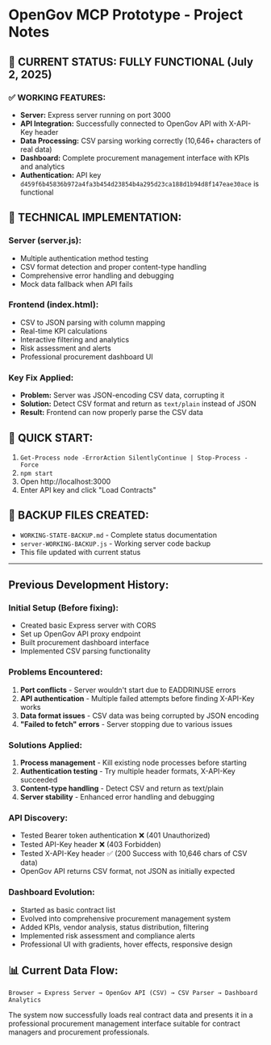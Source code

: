# OpenGov MCP Prototype - Project Notes

## 🎉 CURRENT STATUS: FULLY FUNCTIONAL (July 2, 2025)

### ✅ WORKING FEATURES:
- **Server:** Express server running on port 3000
- **API Integration:** Successfully connected to OpenGov API with X-API-Key header
- **Data Processing:** CSV parsing working correctly (10,646+ characters of real data)
- **Dashboard:** Complete procurement management interface with KPIs and analytics
- **Authentication:** API key `d459f6b45836b972a4fa3b454d23854b4a295d23ca188d1b94d8f147eae30ace` is functional

## 🔧 TECHNICAL IMPLEMENTATION:

### Server (server.js):
- Multiple authentication method testing
- CSV format detection and proper content-type handling
- Comprehensive error handling and debugging
- Mock data fallback when API fails

### Frontend (index.html):
- CSV to JSON parsing with column mapping
- Real-time KPI calculations
- Interactive filtering and analytics
- Risk assessment and alerts
- Professional procurement dashboard UI

### Key Fix Applied:
- **Problem:** Server was JSON-encoding CSV data, corrupting it
- **Solution:** Detect CSV format and return as `text/plain` instead of JSON
- **Result:** Frontend can now properly parse the CSV data

## 🚀 QUICK START:
1. `Get-Process node -ErrorAction SilentlyContinue | Stop-Process -Force`
2. `npm start`
3. Open http://localhost:3000
4. Enter API key and click "Load Contracts"

## 📁 BACKUP FILES CREATED:
- `WORKING-STATE-BACKUP.md` - Complete status documentation
- `server-WORKING-BACKUP.js` - Working server code backup
- This file updated with current status

---

## Previous Development History:

### Initial Setup (Before fixing):
- Created basic Express server with CORS
- Set up OpenGov API proxy endpoint
- Built procurement dashboard interface
- Implemented CSV parsing functionality

### Problems Encountered:
1. **Port conflicts** - Server wouldn't start due to EADDRINUSE errors
2. **API authentication** - Multiple failed attempts before finding X-API-Key works
3. **Data format issues** - CSV data was being corrupted by JSON encoding
4. **"Failed to fetch" errors** - Server stopping due to various issues

### Solutions Applied:
1. **Process management** - Kill existing node processes before starting
2. **Authentication testing** - Try multiple header formats, X-API-Key succeeded
3. **Content-type handling** - Detect CSV and return as text/plain
4. **Server stability** - Enhanced error handling and debugging

### API Discovery:
- Tested Bearer token authentication ❌ (401 Unauthorized)
- Tested API-Key header ❌ (403 Forbidden)  
- Tested X-API-Key header ✅ (200 Success with 10,646 chars of CSV data)
- OpenGov API returns CSV format, not JSON as initially expected

### Dashboard Evolution:
- Started as basic contract list
- Evolved into comprehensive procurement management system
- Added KPIs, vendor analysis, status distribution, filtering
- Implemented risk assessment and compliance alerts
- Professional UI with gradients, hover effects, responsive design

## 📊 Current Data Flow:
```
Browser → Express Server → OpenGov API (CSV) → CSV Parser → Dashboard Analytics
```

The system now successfully loads real contract data and presents it in a professional procurement management interface suitable for contract managers and procurement professionals. 